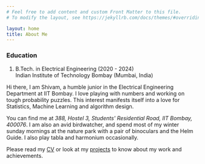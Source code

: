 ```yaml
---
# Feel free to add content and custom Front Matter to this file.
# To modify the layout, see https://jekyllrb.com/docs/themes/#overriding-theme-defaults

layout: home
title: About Me
---
```




### **Education** ###
1. B.Tech. in Electrical Engineering (2020 - 2024)<br/>
Indian Institute of Technology Bombay (Mumbai, India)

Hi there, I am Shivam, a humble junior in the Electrical Engineering Department at IIT Bombay. I love playing with numbers and working on tough probability puzzles. This interest manifests itself into a love for Statistics, Machine Learning and algorithm design.   

You can find me at _388, Hostel 3, Students' Residential Road, IIT Bombay, 400076_. I am also an avid birdwatcher, and spend most of my winter sunday mornings at the nature park with a pair of binoculars and the Helm Guide. I also play tabla and harmonium occasionally. 



Please read my [CV](CV.pdf) or look at my [projects](/projects) to know about my work and achievements.
